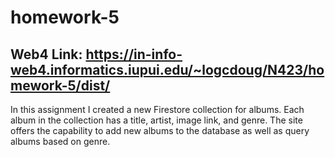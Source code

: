 # homework-5
## Web4 Link: https://in-info-web4.informatics.iupui.edu/~logcdoug/N423/homework-5/dist/
In this assignment I created a new Firestore collection for albums. Each album in the collection has a title, artist, image link, and genre. The site offers the capability to add new albums to the database as well as query albums based on genre.
